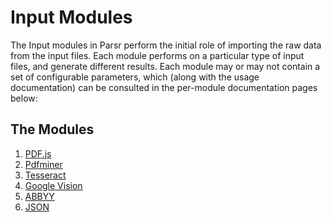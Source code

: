 # Input Modules

The Input modules in Parsr perform the initial role of importing the raw data from the input files.
Each module performs on a particular type of input files, and generate different results.
Each module may or may not contain a set of configurable parameters, which (along with the usage documentation) can be consulted in the per-module documentation pages below:

## The Modules

1. [PDF.js](pdf.js/README.md)
2. [Pdfminer](pdfminer/README.md)
3. [Tesseract](tesseract/README.md)
4. [Google Vision](google-vision/README.md)
5. [ABBYY](abbyy/README.md)
6. [JSON](json/README.md)
